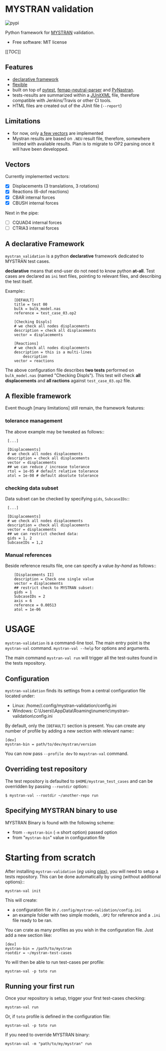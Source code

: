 MYSTRAN validation
==================


![pypi](https://img.shields.io/pypi/v/mystran_validation.svg "https://pypi.python.org/pypi/mystran_validation")


Python framework for [MYSTRAN](http://https://github.com/dr-bill-c/MYSTRAN) validation.


* Free software: MIT license

[[_TOC_]]

Features
--------

* [declarative framework](#a-declarative-framework)
* [flexible](#a-flexible-framework)
* built on top of [pytest](https://pytest.org/), [femap-neutral-parser](https://pypi.org/project/femap-neutral-parser/) and [PyNastran](https://pypi.org/project/pyNastran/).
* tests-results are summarized within a [JUnitXML](https://junit.org/junit5/docs/current/user-guide) file, therefore compatible with Jenkins/Travis or other CI tools.
* HTML files are created out of the JUnit file (`--report`) 

Limitations
-----------

* for now, only [a few vectors](#vectors) are implemented 
* Mystran results are based on `.NEU` result file, therefore, somewhere limited with available results. Plan is to migrate to OP2 parsing once it will have been developped.


Vectors
-------

Currently implemented vectors:

- [x] Displacements (3 translations, 3 rotations)
- [x] Reactions (6-dof reactions)
- [x] CBAR internal forces
- [x] CBUSH internal forces

Next in the pipe:

- [ ] CQUAD4 internal forces
- [ ] CTRIA3 internal forces

A declarative Framework
-----------------------

`mystran_validation` is a python **declarative** framework dedicated to MYSTRAN test cases.

**declarative** means that end-user do not need to know python **at-all**. Test cases are declared as `ini` text files, pointing to relevant files, and describing the test itself.

Example::

        [DEFAULT]
        title = test 00
        bulk = bulk_model.nas
        reference = test_case_03.op2
        
        [Checking Displs]
        # we check all nodes displacements
        description = check all displacements
        vector = displacements

        [Reactions]
        # we check all nodes displacements
        description = this is a multi-lines
        	description
        vector = reactions

The above configuration file describes **two tests** performed on ``bulk_model.nas`` (named "Checking Displs"). This test will check **all displacements** and **all ractions** against ``test_case_03.op2`` file. 


A flexible framework
--------------------

Event though [many limitations] still remain, the framework features:

### tolerance management

The above example may be tweaked as follows::

     [...]
     
     [Displacements]
     # we check all nodes displacements
     description = check all displacements
     vector = displacements
     ## we can reduce / increase tolerance
     rtol = 1e-05 # default relative tolerance
     atol = 1e-08 # default absolute tolerance 

### checking data subset

Data subset can be checked by specifying `gids`, `SubcaseIDs`::

     [...]
     
     [Displacements]
     # we check all nodes displacements
     description = check all displacements
     vector = displacements
     ## we can restrict checked data:
     gids = 1, 2
     SubcaseIDs = 1,2

### Manual references

Beside reference results file, one can specify a value *by-hand* as follows::

        [Displacements II]
        description = Check one single value
        vector = displacements
        ## restrict check to MYSTRAN subset:
        gids = 1
        SubcaseIDs = 2
        axis = 6
        reference = 0.00513
        atol = 1e-06 


USAGE
=====

`mystran-validation` is a command-line tool. The main entry point is the `mystran-val` command. `mystran-val --help` for options and arguments.

The main command ``mystran-val run`` will trigger all the test-suites found in the tests repository. 

Configuration
-------------

`mystran-validation` finds its settings from a central configuration file located under:

* Linux: /home/<user>/.config/mystran-validation/config.ini
* Windows: C:\\Users\\<user>\\AppData\\Roaming\\numeric\\mystran-validation\\config.ini

By default, only the ``[DEFAULT]`` section is present. You can create any number of profile by adding a new section with relevant name::

    [dev]
    mystran-bin = path/to/dev/mystran/version

You can now pass ``--profile dev`` to ``maystran-val`` command.

Overriding test repository
--------------------------

The test repository is defaulted to `$HOME/mystran_test_cases` and can be overridden by passing ``--rootdir`` option::

    $ mystran-val --rootdir ~/another-repo run


Specifying MYSTRAN binary to use
--------------------------------

MYSTRAN Binary is found with the following scheme:

- from `--mystran-bin` (`-m` short option) passed option
- from "``mystran-bin``" value in configuration file

Starting from scratch
=====================

After installing `mystran-validation` (*eg* using [pipx](https://pypi.org/project/pipx/)), you will need to setup a tests repository. This can be done automatically by using (without additional options)::

	mystran-val init

This will create:

* a configuration file in `/.config/mystran-validation/config.ini`
* an example folder with two simple models, `.OP2` for reference and a `.ini` file ready to be ran.

You can crate as many profiles as you wish in the configuration file. Just add a new section like:

    [dev]
    mystran-bin = /path/to/mystran
    rootdir = ~/mystran-test-cases

Yo will then be able to run test-cases per profile:

    mystran-val -p toto run

Running your first run
----------------------

Once your repository is setup, trigger your first test-cases checking:

	mystran-val run

Or, if `toto` profile is defined in the configuration file:

    mystran-val -p toto run

If you need to override MYSTRAN binary:

	mystran-val -m "path/to/my/mystran" run

        



  


